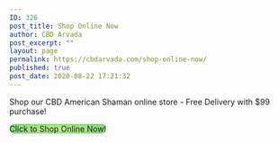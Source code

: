 ```yaml
---
ID: 326
post_title: Shop Online Now
author: CBD Arvada
post_excerpt: ""
layout: page
permalink: https://cbdarvada.com/shop-online-now/
published: true
post_date: 2020-08-22 17:21:32
---
```

<!-- wp:paragraph -->
<p>Shop our CBD American Shaman online store - Free Delivery with $99 purchase!</p>
<!-- /wp:paragraph -->

<!-- wp:buttons -->
<div class="wp-block-buttons"><!-- wp:button {"borderRadius":11,"style":{"color":{"gradient":"radial-gradient(rgb(202,248,128) 0%,rgb(113,206,126) 100%)"}},"className":"is-style-outline"} -->
<div class="wp-block-button is-style-outline"><a class="wp-block-button__link has-background" style="border-radius:11px;background:radial-gradient(rgb(202,248,128) 0%,rgb(113,206,126) 100%)">Click to Shop Online Now!</a></div>
<!-- /wp:button --></div>
<!-- /wp:buttons -->
